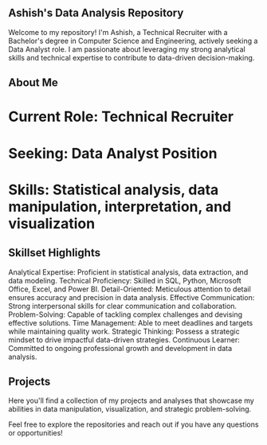 ## Ashish's Data Analysis Repository

Welcome to my repository! I'm Ashish, a Technical Recruiter with a Bachelor's degree in Computer Science and Engineering, actively seeking a Data Analyst role. I am passionate about leveraging my strong analytical skills and technical expertise to contribute to data-driven decision-making.

## About Me

# Current Role: Technical Recruiter
# Seeking: Data Analyst Position
# Skills: Statistical analysis, data manipulation, interpretation, and visualization

## Skillset Highlights

Analytical Expertise: Proficient in statistical analysis, data extraction, and data modeling.
Technical Proficiency: Skilled in SQL, Python, Microsoft Office, Excel, and Power BI.
Detail-Oriented: Meticulous attention to detail ensures accuracy and precision in data analysis.
Effective Communication: Strong interpersonal skills for clear communication and collaboration.
Problem-Solving: Capable of tackling complex challenges and devising effective solutions.
Time Management: Able to meet deadlines and targets while maintaining quality work.
Strategic Thinking: Possess a strategic mindset to drive impactful data-driven strategies.
Continuous Learner: Committed to ongoing professional growth and development in data analysis.

## Projects

Here you'll find a collection of my projects and analyses that showcase my abilities in data manipulation, visualization, and strategic problem-solving.

Feel free to explore the repositories and reach out if you have any questions or opportunities!
